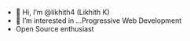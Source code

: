 - 👋 Hi, I’m @likhith4 (Likhith K)
- 👀 I’m interested in ...Progressive Web Development  
-  Open Source enthusiast


<!---
likhith4/likhith4 is a ✨ special ✨ repository because its `README.md` (this file) appears on your GitHub profile.
You can click the Preview link to take a look at your changes.
--->
